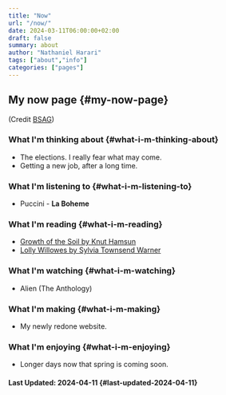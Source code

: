 ```yaml
---
title: "Now"
url: "/now/"
date: 2024-03-11T06:00:00+02:00
draft: false
summary: about
author: "Nathaniel Harari"
tags: ["about","info"]
categories: ["pages"]
---
```

## My now page {#my-now-page}

(Credit [BSAG](https://bsag.omg.lol/now))


### What I'm thinking about {#what-i-m-thinking-about}

-   The elections. I really fear what may come.
-   Getting a new job, after a long time.


### What I'm listening to {#what-i-m-listening-to}

-   Puccini - **La Boheme**


### What I'm reading {#what-i-m-reading}

-   [Growth of the Soil by Knut Hamsun](https://www.amazon.com/Growth-Soil-Knut-Hamsun-ebook/dp/B0BLVLC47X/)
-   [Lolly Willowes by Sylvia Townsend Warner](https://www.amazon.com/Willowes-Loving-Huntsman-Sylvia-Townsend-ebook/dp/B0BRQNP37K/)


### What I'm watching {#what-i-m-watching}

-   Alien (The Anthology)


### What I'm making {#what-i-m-making}

-   My newly redone website.


### What I'm enjoying {#what-i-m-enjoying}

-   Longer days now that spring is coming soon.


#### Last Updated: 2024-04-11 {#last-updated-2024-04-11}
